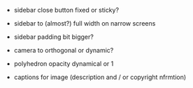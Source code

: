 - sidebar close button fixed or sticky?
- sidebar to (almost?) full width on narrow screens
- sidebar padding bit bigger?

- camera to orthogonal or dynamic?
- polyhedron opacity dynamical or 1

- captions for image (description and / or copyright nfrmtion)